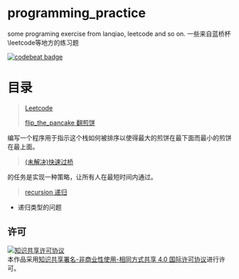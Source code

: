 # programming_practice
some programing exercise from lanqiao, leetcode and so on.
一些来自蓝桥杯\leetcode等地方的练习题

[![codebeat badge](https://codebeat.co/badges/ec233acd-cb47-45dd-8a5a-7ce84e680671)](https://codebeat.co/projects/github-com-chenboshuo-programming_practice-master)

# 目录
> [Leetcode](./Leetcode)
>
> [flip_the_pancake 翻煎饼](./flip_the_pancake)

编写一个程序用于指示这个栈如何被排序以使得最大的煎饼在最下面而最小的煎饼在最上面。

> [(未解决)快速过桥](./fast_bridge_crossing)

的任务是实现一种策略，让所有人在最短时间内通过。

> [recursion 递归](./recursion)
-   递归类型的问题

## 许可
<a rel="license" href="http://creativecommons.org/licenses/by-nc-sa/4.0/"><img alt="知识共享许可协议" style="border-width:0" src="https://i.creativecommons.org/l/by-nc-sa/4.0/88x31.png" /></a><br />本作品采用<a rel="license" href="http://creativecommons.org/licenses/by-nc-sa/4.0/">知识共享署名-非商业性使用-相同方式共享 4.0 国际许可协议</a>进行许可。
